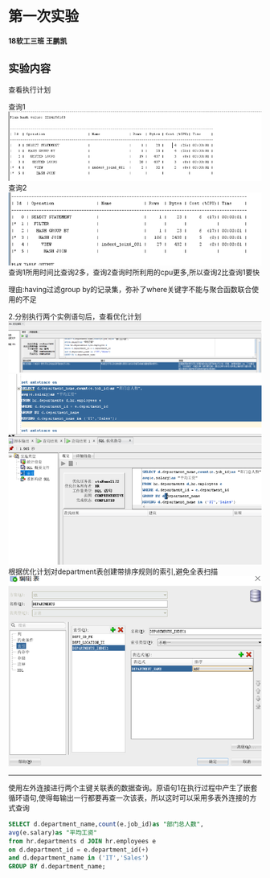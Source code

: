 # 第一次实验
#### 18软工三班 王鹏凯

## 实验内容

查看执行计划

查询1
![](./pict4.png)
查询2
![](./pict5.png)
查询1所用时间比查询2多，查询2查询时所利用的cpu更多,所以查询2比查询1要快

理由:having过滤group by的记录集，弥补了where关键字不能与聚合函数联合使用的不足

2.分别执行两个实例语句后，查看优化计划
![](./pict2.png)
![](./pict1.png)
根据优化计划对department表创建带排序规则的索引,避免全表扫描
![](./pict3.png)

----------------------------------------------------------------
使用左外连接进行两个主键关联表的数据查询。原语句1在执行过程中产生了嵌套循环语句,使得每输出一行都要再查一次该表，所以这时可以采用多表外连接的方式查询
```sql 
SELECT d.department_name,count(e.job_id)as "部门总人数",
avg(e.salary)as "平均工资"
from hr.departments d JOIN hr.employees e
on d.department_id = e.department_id(+)
and d.department_name in ('IT','Sales')
GROUP BY d.department_name;

